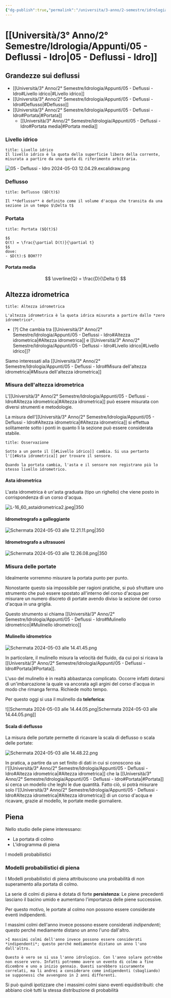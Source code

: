 ```yaml
---
{"dg-publish":true,"permalink":"/universita/3-anno/2-semestre/idrologia/appunti/05-deflussi-idro/","tags":["UNI"]}
---
```


# [[Università/3° Anno/2° Semestre/Idrologia/Appunti/05 - Deflussi - Idro\|05 - Deflussi - Idro]]




## Grandezze sui deflussi

- [[Università/3° Anno/2° Semestre/Idrologia/Appunti/05 - Deflussi - Idro#Livello idrico\|#Livello idrico]]
- [[Università/3° Anno/2° Semestre/Idrologia/Appunti/05 - Deflussi - Idro#Deflusso\|#Deflusso]]
- [[Università/3° Anno/2° Semestre/Idrologia/Appunti/05 - Deflussi - Idro#Portata\|#Portata]]
	- [[Università/3° Anno/2° Semestre/Idrologia/Appunti/05 - Deflussi - Idro#Portata media\|#Portata media]]

### Livello idrico

```ad-Definizione
title: Livello idrico
Il livello idrico è la quota della superficie libera della corrente, misurata a partire da una quota di riferimento arbitraria.

```

![05 - Deflussi - Idro 2024-05-03 12.04.29.excalidraw.png](/img/user/Excalidraw/05%20-%20Deflussi%20-%20Idro%202024-05-03%2012.04.29.excalidraw.png)


### Deflusso

```ad-Definizione
title: Deflusso ($D(t)$)

Il **deflusso** è definito come il volume d'acqua che transita da una sezione in un tempo $\Delta t$

```

### Portata

```ad-Definizione
title: Portata ($Q(t)$)

$$
Q(t) = \frac{\partial D(t)}{\partial t}
$$
dove:
- $D(t):$ BOH???
```

#### Portata media

$$
\overline{Q} = \frac{D}{\Delta t}
$$
## Altezza idrometrica

```ad-Definizione
title: Altezza idrometrica

L'altezza idrometrica è la quota idrica misurata a partire dallo *zero idrometrico*.

```

- [?] Che cambia tra [[Università/3° Anno/2° Semestre/Idrologia/Appunti/05 - Deflussi - Idro#Altezza idrometrica\|#Altezza idrometrica]] e [[Università/3° Anno/2° Semestre/Idrologia/Appunti/05 - Deflussi - Idro#Livello idrico\|#Livello idrico]]?

Siamo interessati alla [[Università/3° Anno/2° Semestre/Idrologia/Appunti/05 - Deflussi - Idro#Misura dell'altezza idrometrica\|#Misura dell'altezza idrometrica]]

### Misura dell'altezza idrometrica

L'[[Università/3° Anno/2° Semestre/Idrologia/Appunti/05 - Deflussi - Idro#Altezza idrometrica\|#Altezza idrometrica]] può essere misurata con diversi strumenti e metodologie.

La misura dell'[[Università/3° Anno/2° Semestre/Idrologia/Appunti/05 - Deflussi - Idro#Altezza idrometrica\|#Altezza idrometrica]] si effettua solitamente sotto i ponti in quanto lì la sezione può essere considerata stabile.

```ad-note
title: Osservazione

Sotto a un ponte il [[#Livello idrico]] cambia. Si usa pertanto l'[[#Asta idrometrica]] per trovare il sensore.

Quando la portata cambia, l'asta e il sensore non registrano più lo stesso livello idrometrico.

```


#### Asta idrometrica

L'asta idrometrica è un'asta graduata (tipo un righello) che viene posto in corrispondenza di un corso d'acqua.

![L-16_60_astaidrometrica2.jpeg|350](/img/user/Universit%C3%A0/3%C2%B0%20Anno/2%C2%B0%20Semestre/Idrologia/Appunti/allegati/L-16_60_astaidrometrica2.jpeg)

#### Idrometrografo a galleggiante

![Schermata 2024-05-03 alle 12.21.11.png|350](/img/user/Universit%C3%A0/3%C2%B0%20Anno/2%C2%B0%20Semestre/Idrologia/Appunti/allegati/allegati/Schermata%202024-05-03%20alle%2012.21.11.png)

#### Idrometrografo a ultrasuoni


![Schermata 2024-05-03 alle 12.26.08.png|350](/img/user/Universit%C3%A0/3%C2%B0%20Anno/2%C2%B0%20Semestre/Idrologia/Appunti/allegati/Schermata%202024-05-03%20alle%2012.26.08.png)

### Misura delle portate

Idealmente vorremmo misurare la portata punto per punto.

Nonostante questo sia impossibile per ragioni pratiche, si può sfruttare uno strumento che può essere spostato all'interno del corso d'acqua per misurare un numero discreto di portate avendo diviso la sezione del corso d'acqua in una griglia.

Questo strumento si chiama [[Università/3° Anno/2° Semestre/Idrologia/Appunti/05 - Deflussi - Idro#Mulinello idrometrico\|#Mulinello idrometrico]]


#### Mulinello idrometrico

![Schermata 2024-05-03 alle 14.41.45.png](/img/user/Universit%C3%A0/3%C2%B0%20Anno/2%C2%B0%20Semestre/Idrologia/Appunti/allegati/Schermata%202024-05-03%20alle%2014.41.45.png)

In particolare, il mulinello misura la velocità del fluido, da cui poi si ricava la [[Università/3° Anno/2° Semestre/Idrologia/Appunti/05 - Deflussi - Idro#Portata\|#Portata]].

L'uso del mulinello è in realtà abbastanza complicato. Occorre infatti dotarsi di un'imbarcazione la quale va ancorata agli argini del corso d'acqua in modo che rimanga ferma. Richiede molto tempo.

Per questo oggi si usa il mulinello da **teleferica**:

![[Schermata 2024-05-03 alle 14.44.05.png\|Schermata 2024-05-03 alle 14.44.05.png]]


#### Scala di deflusso

La misura delle portate permette di ricavare la scala di deflusso o scala delle portate:

![Schermata 2024-05-03 alle 14.48.22.png](/img/user/Universit%C3%A0/3%C2%B0%20Anno/2%C2%B0%20Semestre/Idrologia/Appunti/allegati/Schermata%202024-05-03%20alle%2014.48.22.png)

In pratica, a partire da un set finito di dati in cui si conoscono sia l'[[Università/3° Anno/2° Semestre/Idrologia/Appunti/05 - Deflussi - Idro#Altezza idrometrica\|#Altezza idrometrica]] che la [[Università/3° Anno/2° Semestre/Idrologia/Appunti/05 - Deflussi - Idro#Portata\|#Portata]] si cerca un modello che leghi le due quantità. Fatto ciò, si potrà misurare solo l'[[Università/3° Anno/2° Semestre/Idrologia/Appunti/05 - Deflussi - Idro#Altezza idrometrica\|#Altezza idrometrica]] di un corso d'acqua e ricavare, grazie al modello, le portate medie giornaliere.

## Piena

Nello studio delle piene interessano:
- La portata di colmo
- L'idrogramma di piena

I modelli probabilistici 

### Modelli probabilistici di piena

I Modelli probabilistici di piena attribuiscono una probabilità di non superamento alla portata di colmo.

La serie di colmi di piena è dotata di forte **persistenza**: Le piene precedenti lasciano il bacino umido e aumentano l'importanza delle piene successive.

Per questo motivo, le portate al colmo non possono essere considerate eventi indipendenti.

I massimi colmi dell'anno invece possono essere considerati *indipendenti*; questo perché mediamente distano un anno l'uno dall'altro. 

```ad-attention
>I massimi colmi dell'anno invece possono essere considerati *indipendenti*; questo perché mediamente distano un anno l'uno dall'altro. 

Questo è vero se si usa l'anno idrologico. Con l'anno solare potrebbe non essere vero. Infatti potremmo avere un evento di colmo a fine dicembre e uno a inizio gennaio. Questi sarebbero sicuramente correlati, ma li andrei a considerare come indipendenti (sbagliando) se supponessi che avvengono in 2 anni differenti.
```

Si può quindi ipotizzare che i massimi colmi siano eventi equidistribuiti: che abbiano cioè tutti la stessa distribuzione di probabilità


